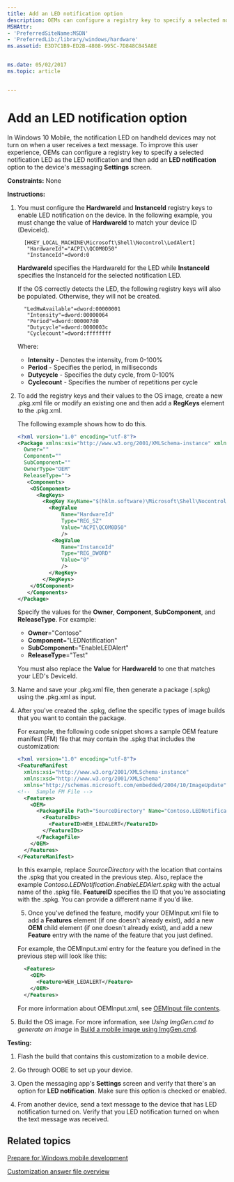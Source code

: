 ```yaml
---
title: Add an LED notification option
description: OEMs can configure a registry key to specify a selected notification LED as the LED notification and then add an LED notification option to the device's messaging Settings screen.
MSHAttr:
- 'PreferredSiteName:MSDN'
- 'PreferredLib:/library/windows/hardware'
ms.assetid: E3D7C1B9-ED2B-4808-995C-7D848C845A8E


ms.date: 05/02/2017
ms.topic: article


---
```

# Add an LED notification option


In Windows 10 Mobile, the notification LED on handheld devices may not turn on when a user receives a text message. To improve this user experience, OEMs can configure a registry key to specify a selected notification LED as the LED notification and then add an **LED notification** option to the device's messaging **Settings** screen.

<a href="" id="constraints---none"></a>**Constraints:** None  

<a href="" id="instructions-"></a>**Instructions:**  
1. You must configure the **HardwareId** and **InstanceId** registry keys to enable LED notification on the device. In the following example, you must change the value of **HardwareId** to match your device ID (DeviceId).

   ```
     [HKEY_LOCAL_MACHINE\Microsoft\Shell\Nocontrol\LedAlert]
      "HardwareId"="ACPI\\QCOM0D50"   
      "InstanceId"=dword:0
   ```

   **HardwareId** specifies the HardwareId for the LED while **InstanceId** specifies the InstanceId for the selected notification LED.

   If the OS correctly detects the LED, the following registry keys will also be populated. Otherwise, they will not be created.

   ```
     "LedHwAvailable"=dword:00000001
      "Intensity"=dword:00000064 
      "Period"=dword:000007d0 
      "Dutycycle"=dword:0000003c 
      "Cyclecount"=dword:ffffffff 
   ```

   Where:

   -   **Intensity** - Denotes the intensity, from 0-100%
   -   **Period** - Specifies the period, in milliseconds
   -   **Dutycycle** - Specifies the duty cycle, from 0-100%
   -   **Cyclecount** - Specifies the number of repetitions per cycle

2. To add the registry keys and their values to the OS image, create a new .pkg.xml file or modify an existing one and then add a **RegKeys** element to the .pkg.xml.

   The following example shows how to do this.

   ```XML
   <?xml version="1.0" encoding="utf-8"?>
   <Package xmlns:xsi="http://www.w3.org/2001/XMLSchema-instance" xmlns:xsd="http://www.w3.org/2001/XMLSchema"
     Owner=""
     Component=""
     SubComponent=""
     OwnerType="OEM"
     ReleaseType="">
      <Components>
       <OSComponent>
         <RegKeys>
           <RegKey KeyName="$(hklm.software)\Microsoft\Shell\Nocontrol\LedAlert">
             <RegValue
                 Name="HardwareId"
                 Type="REG_SZ"
                 Value="ACPI\QCOM0D50"   
                 />
              <RegValue
                 Name="InstanceId"
                 Type="REG_DWORD"
                 Value="0"
                 />
             </RegKey>
           </RegKeys>
       </OSComponent>
      </Components>
   </Package>
   ```

   Specify the values for the **Owner**, **Component**, **SubComponent**, and **ReleaseType**. For example:

   -   **Owner**="Contoso"
   -   **Component**="LEDNotification"
   -   **SubComponent**="EnableLEDAlert"
   -   **ReleaseType**="Test"

   You must also replace the **Value** for **HardwareId** to one that matches your LED's DeviceId.

3. Name and save your .pkg.xml file, then generate a package (.spkg) using the .pkg.xml as input. 

4. After you've created the .spkg, define the specific types of image builds that you want to contain the package.

   For example, the following code snippet shows a sample OEM feature manifest (FM) file that may contain the .spkg that includes the customization:

   ```XML
   <?xml version="1.0" encoding="utf-8"?>  
   <FeatureManifest 
     xmlns:xsi="http://www.w3.org/2001/XMLSchema-instance" 
     xmlns:xsd="http://www.w3.org/2001/XMLSchema" 
     xmlns="http://schemas.microsoft.com/embedded/2004/10/ImageUpdate">  
   <!--  Sample FM File -->
     <Features>  
       <OEM>  
         <PackageFile Path="SourceDirectory" Name="Contoso.LEDNotification.EnableLEDAlert.spkg">  
           <FeatureIDs>  
             <FeatureID>WEH_LEDALERT</FeatureID>  
           </FeatureIDs>  
         </PackageFile>  
       </OEM>  
     </Features>  
   </FeatureManifest>  
   ```

   In this example, replace *SourceDirectory* with the location that contains the .spkg that you created in the previous step. Also, replace the example *Contoso.LEDNotification.EnableLEDAlert.spkg* with the actual name of the .spkg file. **FeatureID** specifies the ID that you're associating with the .spkg. You can provide a different name if you'd like.

   5.  Once you've defined the feature, modify your OEMInput.xml file to add a **Features** element (if one doesn't already exist), add a new **OEM** child element (if one doesn't already exist), and add a new **Feature** entry with the name of the feature that you just defined.

   For example, the OEMInput.xml entry for the feature you defined in the previous step will look like this:

   ```XML
     <Features>
       <OEM>
         <Feature>WEH_LEDALERT</Feature>
       </OEM>
     </Features>
   ```

   For more information about OEMInput.xml, see [OEMInput file contents](https://docs.microsoft.com/en-us/windows-hardware/manufacture/mobile/oeminput-file-contents).

5. Build the OS image. For more information, see *Using ImgGen.cmd to generate an image* in [Build a mobile image using ImgGen.cmd](https://docs.microsoft.com/en-us/windows-hardware/manufacture/mobile/building-a-phone-image-using-imggencmd).

<a href="" id="testing-"></a>**Testing:**  
1.  Flash the build that contains this customization to a mobile device.

2.  Go through OOBE to set up your device.

3.  Open the messaging app's **Settings** screen and verify that there's an option for **LED notification**. Make sure this option is checked or enabled.

4.  From another device, send a text message to the device that has LED notification turned on. Verify that you LED notification turned on when the text message was received.

## Related topics

[Prepare for Windows mobile development](https://docs.microsoft.com/en-us/windows-hardware/manufacture/mobile/preparing-for-windows-mobile-development)

[Customization answer file overview](https://docs.microsoft.com/en-us/windows-hardware/customize/mobile/mcsf/customization-answer-file)
